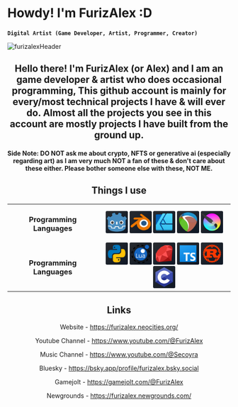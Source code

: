  # Howdy! I'm FurizAlex :D
**`Digital Artist (Game Developer, Artist, Programmer, Creator)`**

  ![furizalexHeader](https://github.com/user-attachments/assets/baee14b3-a42e-469a-8cdc-3eff1ffb129a)
<div style="text-align: center;">
 <h2>
  Hello there! I'm FurizAlex (or Alex) and I am an game developer & artist who does occasional programming,
  This github account is mainly for every/most technical projects I have & will ever do.
  Almost all the projects you see in this account are mostly projects I have built from the ground up.
</h2>
<h4>
  Side Note: DO NOT ask me about crypto, NFTS or generative ai (especially regarding art) as I am very much NOT a fan of these
  & don't care about these either. Please bother someone else with these, NOT ME.
</h4>
 
## Things I use
 
<table>
 <tr><td><h3>Programming Languages</h3></td><td>
  <span title="Godot">
   <img src='github_godotIcon.png' width="50">
  </span> <span title="Blender">
   <img src='github_blenderIcon.png' width="50">
  </span> <span title="Affinity Designer">
   <img src='github_affinitydesignerIcon.png' width="50">
  </span> <span title="Reaper">
   <img src='github_reaperIcon.png' width="50">
  </span> <span title="Krita.png">
   <img src='github_kritaIcon.png' width="50">
  </span>
 </td></tr>
 <tr><td><h3>Programming Languages</h3></td><td>
  <span title="Python">
   <img src='github_pythonIcon.png' width="50">
  </span> <span title="Lua">
   <img src='github_luaIcon.png' width="50">
  </span> <span title="Ruby">
   <img src='github_rubyIcon.png' width="50">
  </span> <span title="TypeScript">
   <img src='github_typescriptIcon.png' width="50">
  </span> <span title="Rust">
   <img src='github_rustIcon.png' width="50">
  </span> <span title="C">
   <img src='github_cIcon.png' width="50">
  </span>
 </td></tr>
 </table>
 
 ## Links
  Website - https://furizalex.neocities.org/
 
  Youtube Channel - https://www.youtube.com/@FurizAlex
 
  Music Channel - https://www.youtube.com/@Secoyra
 
  Bluesky - https://bsky.app/profile/furizalex.bsky.social
 
  Gamejolt - https://gamejolt.com/@FurizAlex
 
  Newgrounds - https://furizalex.newgrounds.com/
</div>
